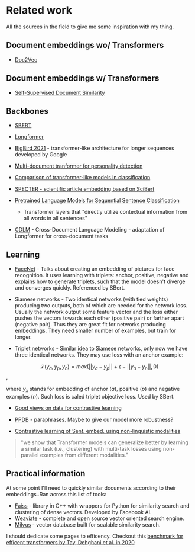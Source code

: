 [doc2vec]: doc2vec.md
[jian_22]: https://arxiv.org/pdf/2209.09433.pdf
[d/longformer]: doc/longformer.md
[d/sbert]: doc/sbert.md
[bigbird]: https://arxiv.org/abs/2007.14062
[dai_22]: https://arxiv.org/abs/2204.06683
[tian_20]: https://proceedings.neurips.cc/paper/2020/hash/4c2e5eaae9152079b9e95845750bb9ab-Abstract.html
[yang_21]: https://ojs.aaai.org/index.php/AAAI/article/view/17673
[cohan_20]: https://arxiv.org/abs/2004.07180
[cohan_19]: https://aclanthology.org/D19-1383/
[faiss]: https://faiss.ai
[weaviate]: https://weaviate.io
[milvus]: https://milvus.io
[tay_20]: https://arxiv.org/abs/2011.04006
[ppdb]: http://paraphrase.org/#/download
[cdlm]: https://aclanthology.org/2021.findings-emnlp.225
[ginzburg_21]: https://arxiv.org/pdf/2106.01186.pdf
[shroff_15]: https://arxiv.org/abs/1503.03832


# Related work

All the sources in the field to give me some inspiration with my thing.

## Document embeddings wo/ Transformers

- [Doc2Vec][doc2vec]

## Document embeddings w/ Transformers

- [Self-Supervised Document Similarity][ginzburg_21]


## Backbones

- [SBERT][d/sbert]
- [Longformer][d/longformer]
- [BigBird 2021][bigbird] - transformer-like architecture for longer sequences
  developed by Google

- [Multi-document tranformer for personality detection][yang_21]

- [Comparison of transformer-like models in classification][dai_22]
- [SPECTER - scientific article embedding based on SciBert][cohan_20]
- [Pretrained Language Models for Sequential Sentence Classification][cohan_19]
  - Transformer layers that "directly utilize contextual information from all
    words in all sentences"
- [CDLM][cdlm] - Cross-Document Language Modeling - adaptation of Longformer for
  cross-document tasks

## Learning

- [FaceNet][shroff_15] - Talks about creating an embedding of pictures for face
  recognition. It uses learning with triplets: anchor, positive, negative and
  explains how to generate triplets, such that the model doesn't diverge and
  converges quickly. Referenced by SBert.

- Siamese networks - Two identical networks (with tied weights) producing two
  outputs, both of which are needed for the network loss. Usually the network
  output some feature vector and the loss either pushes the vectors towards each
  other (positive pair) or farther apart (negative pair). Thus they are great
  fit for networks producing embeddings. They need smaller number of examples,
  but train for longer.


- Triplet networks - Similar idea to Siamese networks, only now we have three
  identical networks. They may use loss with an anchor example:

$$
    \mathcal{L}(y_a, y_p, y_n) =
    max(||y_a - y_p|| + \epsilon - ||y_a - y_n||, 0)
$$,

  where $y_x$ stands for embedding of anchor ($a$), positive ($p$) and negative
  examples ($n$). Such loss is caled triplet objective loss. Used by SBert.


- [Good views on data for contrastive learning][tian_20]
- [PPDB][ppdb] - paraphrases. Maybe to give our model more robustness?

- [Contrastive learning of Sent. embed. using non-linguistic
  modalities][jian_22]

> "we show that Transformer models can generalize better by learning a similar
> task (i.e., clustering) with multi-task losses using non-parallel examples
> from different modalities."


## Practical information

At some point I'll need to quickly similar documents according to their
embeddings..Ran across this list of tools:

- [Faiss][faiss] - library in C++ with wrappers for Python for similarity search
  and clustering of dense vectors. Developed by Facebook AI.
- [Weaviate][weaviate] - complete and open source vector oriented search engine.
- [Milvus][milvus] - vector database built for scalable similarity search.


I should dedicate some pages to efficency. Checkout this [benchmark for efficent
transformers by Tay, Dehghani et al. in 2020][tay_20]
